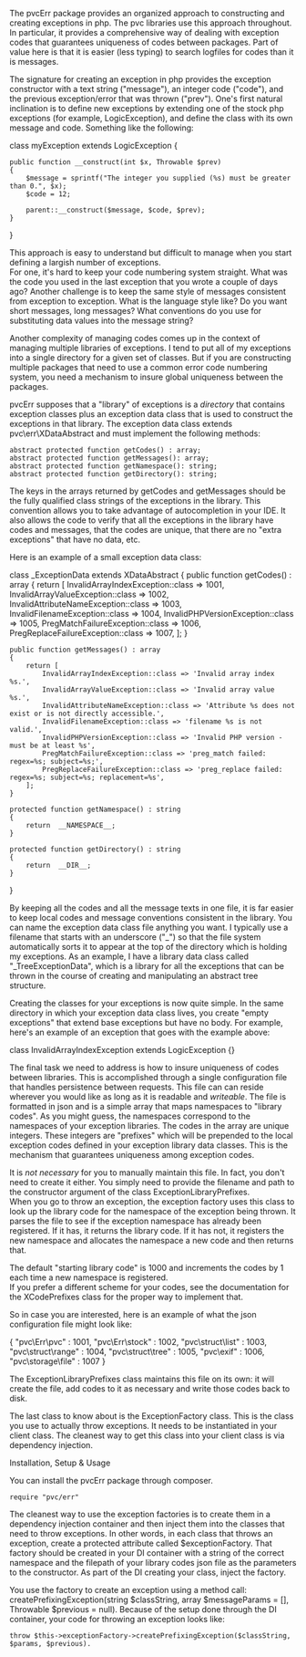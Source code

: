 The pvcErr package provides an organized approach to constructing and creating exceptions in php.  The pvc libraries 
use this approach throughout.  In particular, it provides a comprehensive way of dealing with exception codes that 
guarantees uniqueness of codes between packages.  Part of value here is that it is easier (less typing) to search 
logfiles for codes than it is messages.

The signature for creating an exception in php provides the exception constructor with a text string ("message"),
an integer code ("code"), and the previous exception/error that was thrown ("prev").  One's first natural 
inclination is to define new exceptions by extending one of the stock php exceptions (for example, LogicException), 
and define the class with its own message and code.  Something like the following:

class myException extends LogicException {

    public function __construct(int $x, Throwable $prev) 
    {
        $message = sprintf("The integer you supplied (%s) must be greater than 0.", $x);
        $code = 12;
    
        parent::__construct($message, $code, $prev);
    }
}

This approach is easy to understand but difficult to manage when you start defining a largish number of exceptions.  
For one, it's hard to keep your code numbering system straight.  What was the code you used in the last exception 
that you wrote a couple of days ago?  Another challenge is to keep the same style of messages consistent from 
exception to exception.  What is the language style like?  Do you want short messages, long messages?  What 
conventions do you use for substituting data values into the message string?

Another complexity of managing codes comes up in the context of managing multiple libraries of exceptions.  I tend 
to put all of my exceptions into a single directory for a given set of classes.  But if you are constructing multiple 
packages that need to use a common error code numbering system, you need a mechanism to insure global uniqueness 
between the packages.  

pvcErr supposes that a "library" of exceptions is a *directory* that contains exception classes plus an exception 
data class that is used to construct the exceptions in that library.  The exception data class extends 
pvc\err\XDataAbstract and must implement the following methods:

	abstract protected function getCodes() : array;
	abstract protected function getMessages(): array;
    abstract protected function getNamespace(): string;
    abstract protected function getDirectory(): string;


The keys in the arrays returned by getCodes and getMessages should be the fully qualified class strings of the 
exceptions in the library.  This convention  allows you to take advantage of autocompletion in your IDE.  It also 
allows the code to verify that all the exceptions in the library have codes and messages, that the codes are unique, 
that there are no "extra exceptions" that have no data, etc.

Here is an example of a small exception data class:

class _ExceptionData extends XDataAbstract
{
    public function getCodes() : array
    {
        return [
            InvalidArrayIndexException::class => 1001,
            InvalidArrayValueException::class => 1002,
            InvalidAttributeNameException::class => 1003,
            InvalidFilenameException::class => 1004,
            InvalidPHPVersionException::class => 1005,
            PregMatchFailureException::class => 1006,
            PregReplaceFailureException::class => 1007,
        ];
    }

    public function getMessages() : array
    {
        return [
    		InvalidArrayIndexException::class => 'Invalid array index %s.',
	    	InvalidArrayValueException::class => 'Invalid array value %s.',
		    InvalidAttributeNameException::class => 'Attribute %s does not exist or is not directly accessible.',
    		InvalidFilenameException::class => 'filename %s is not valid.',
	    	InvalidPHPVersionException::class => 'Invalid PHP version - must be at least %s',
		    PregMatchFailureException::class => 'preg_match failed: regex=%s; subject=%s;',
    		PregReplaceFailureException::class => 'preg_replace failed: regex=%s; subject=%s; replacement=%s',
	    ];
    }

    protected function getNamespace() : string
    {
		return  __NAMESPACE__;	
    }

    protected function getDirectory() : string
    {
		return  __DIR__;	
    }
}

By keeping all the codes and all the message texts in one file, it is far easier to keep local codes and message 
conventions consistent in the library.  You can name the exception data class file anything you want.  I typically 
use a filename that starts with an underscore ("_") so that the file system automatically sorts it to appear at the 
top of the directory which is holding my exceptions.  As an example, I have a library data class called 
"_TreeExceptionData", which is a library for all the exceptions that can be thrown in the course of creating and 
manipulating an abstract tree structure.

Creating the classes for your exceptions is now quite simple.  In the same directory in which your exception data 
class lives, you create "empty exceptions" that extend base exceptions but have no body. For example, here's an 
example of an exception that goes with the example above:

class InvalidArrayIndexException extends LogicException {}


The final task we need to address is how to insure uniqueness of codes between libraries.  This is accomplished 
through a single configuration file that handles persistence between requests.  This file can can reside wherever 
you would like as long as it is readable and *writeable*.  The file is formatted in json and is a simple array that 
maps namespaces to "library codes".  As you might guess, the namespaces correspond to the namespaces of your 
exception libraries.  The codes in the array are unique integers.  These integers are "prefixes" which will be 
prepended to the local exception codes defined in your exception library data classes.  This is the mechanism that 
guarantees uniqueness among exception codes.

It is *not necessary* for you to manually maintain this file.  In fact, you don't need to create it either.  You 
simply need to provide the filename and path to the constructor argument of the class ExceptionLibraryPrefixes.  
When you go to throw an exception, the exception factory uses this class to look up the library code for the 
namespace of the exception being thrown.  It parses the file to see if the exception namespace has already been 
registered.  If it has, it returns the library code.  If it has not, it registers the new namespace and allocates 
the namespace a new code and then returns that.  

The default "starting library code" is 1000 and increments the codes by 1 each time a new namespace is registered.  
If you prefer a different scheme for your codes, see the documentation for the XCodePrefixes class 
for the proper way to implement that.

So in case you are interested, here is an example of what the json configuration file might look like:

{
    "pvc\\Err\\pvc" : 1001,
    "pvc\\Err\\stock" : 1002,
    "pvc\\struct\\list" : 1003,
    "pvc\\struct\\range" : 1004,
    "pvc\\struct\\tree" : 1005,
    "pvc\\exif" : 1006,
    "pvc\\storage\\file" : 1007
}

The ExceptionLibraryPrefixes class maintains this file on its own: it will create the file, add codes to it as 
necessary and write those codes back to disk.

The last class to know about is the ExceptionFactory class.  This is the class you use to actually throw exceptions. 
It needs to be instantiated in your client class.  The cleanest way to get this class into your client class is via 
dependency injection.

Installation, Setup & Usage

You can install the pvcErr package through composer.

    require "pvc/err"




The cleanest way to use the exception factories is to create them in a dependency injection container and then 
inject them into the classes that need to throw exceptions.  In other words, in each class that throws an exception, 
create a protected attribute called $exceptionFactory.  That factory should be created in your DI 
container with a string of the correct namespace and the filepath of your library codes json file as the parameters to 
the constructor. As part of the DI creating your class, inject the factory.

You use the factory to create an exception using a method call: createPrefixingException(string $classString, array 
$messageParams = [], Throwable $previous = null).  Because of the setup done through the DI container, your code for 
throwing an exception looks like:

    throw $this->exceptionFactory->createPrefixingException($classString, $params, $previous).






